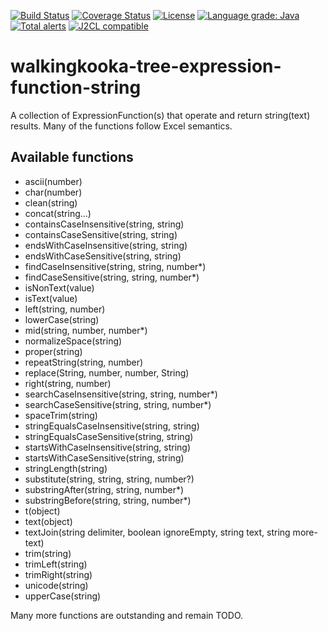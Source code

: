 [![Build Status](https://github.com/mP1/walkingkooka-tree-expression-function-string/actions/workflows/build.yaml/badge.svg)](https://github.com/mP1/walkingkooka-tree-expression-function-string/actions/workflows/build.yaml/badge.svg)
[![Coverage Status](https://coveralls.io/repos/github/mP1/walkingkooka-tree-expression-function-string/badge.svg?branch=master)](https://coveralls.io/github/mP1/walkingkooka-tree-expression-function-string?branch=master)
[![License](https://img.shields.io/badge/License-Apache%202.0-blue.svg)](https://opensource.org/licenses/Apache-2.0)
[![Language grade: Java](https://img.shields.io/lgtm/grade/java/g/mP1/walkingkooka-tree-expression-function-string.svg?logo=lgtm&logoWidth=18)](https://lgtm.com/projects/g/mP1/walkingkooka-tree-expression-function-string/context:java)
[![Total alerts](https://img.shields.io/lgtm/alerts/g/mP1/walkingkooka-tree-expression-function-string.svg?logo=lgtm&logoWidth=18)](https://lgtm.com/projects/g/mP1/walkingkooka-tree-expression-function-string/alerts/)
[![J2CL compatible](https://img.shields.io/badge/J2CL-compatible-brightgreen.svg)](https://github.com/mP1/j2cl-central)


# walkingkooka-tree-expression-function-string
A collection of ExpressionFunction(s) that operate and return string(text) results. Many of the functions follow Excel
semantics.



## Available functions

- ascii(number)
- char(number)
- clean(string)
- concat(string...)
- containsCaseInsensitive(string, string)
- containsCaseSensitive(string, string)
- endsWithCaseInsensitive(string, string)
- endsWithCaseSensitive(string, string)
- findCaseInsensitive(string, string, number*)
- findCaseSensitive(string, string, number*)
- isNonText(value)
- isText(value)
- left(string, number)
- lowerCase(string)
- mid(string, number, number*)
- normalizeSpace(string)
- proper(string)
- repeatString(string, number)
- replace(String, number, number, String)
- right(string, number)
- searchCaseInsensitive(string, string, number*)
- searchCaseSensitive(string, string, number*)
- spaceTrim(string)
- stringEqualsCaseInsensitive(string, string)
- stringEqualsCaseSensitive(string, string)
- startsWithCaseInsensitive(string, string)
- startsWithCaseSensitive(string, string)
- stringLength(string)
- substitute(string, string, string, number?)
- substringAfter(string, string, number*)
- substringBefore(string, string, number*)
- t(object)
- text(object)
- textJoin(string delimiter, boolean ignoreEmpty, string text, string more-text)
- trim(string)
- trimLeft(string)
- trimRight(string)
- unicode(string)
- upperCase(string)

Many more functions are outstanding and remain TODO.

